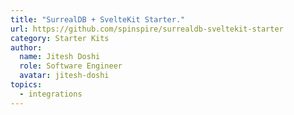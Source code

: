 ```yaml
---
title: "SurrealDB + SvelteKit Starter."
url: https://github.com/spinspire/surrealdb-sveltekit-starter
category: Starter Kits
author:
  name: Jitesh Doshi
  role: Software Engineer
  avatar: jitesh-doshi
topics:
  - integrations
---
```


